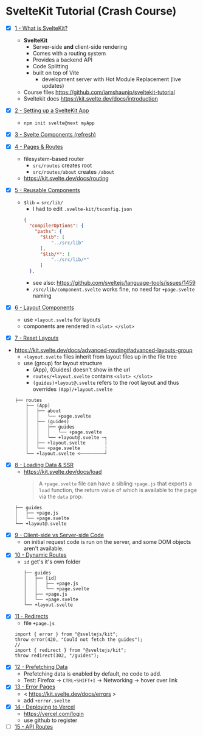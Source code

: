 # SvelteKit Tutorial (Crash Course)

- [x] [1 - What is SvelteKit?](https://www.youtube.com/watch?v=9OlLxkaeVvw&list=PL4cUxeGkcC9hpM9ARM59Ve3jqcb54dqiP&index=1&pp=iAQB)

  - **SvelteKit**
    - Server-side **and** client-side rendering
    - Comes with a routing system
    - Provides a backend API
    - Code Splitting
    - built on top of Vite
      - development server with Hot Module Replacement (live updates)
  - Course files https://github.com/iamshaunjp/sveltekit-tutorial
  - Sveltekit docs https://kit.svelte.dev/docs/introduction

- [x] [2 - Setting up a SvelteKit App](https://www.youtube.com/watch?v=_M-iOKo4FnE&list=PL4cUxeGkcC9hpM9ARM59Ve3jqcb54dqiP&index=2&pp=iAQB)
  - `npm init svelte@next myApp`
- [x] [3 - Svelte Components (refresh)](https://www.youtube.com/watch?v=WK4SN853CqI&list=PL4cUxeGkcC9hpM9ARM59Ve3jqcb54dqiP&index=3&pp=iAQB)
- [x] [4 - Pages & Routes](https://www.youtube.com/watch?v=ftiTVitDbx0&list=PL4cUxeGkcC9hpM9ARM59Ve3jqcb54dqiP&index=4&pp=iAQB)
  - filesystem-based router
    - `src/routes` creates root
    - `src/routes/about` creates `/about`
  - https://kit.svelte.dev/docs/routing
- [x] [5 - Reusable Components](https://www.youtube.com/watch?v=5IajHJULs5I&list=PL4cUxeGkcC9hpM9ARM59Ve3jqcb54dqiP&index=5&pp=iAQB)

  - `$lib` = `src/lib/`
    - I had to edit `.svelte-kit/tsconfig.json`
    ```json
    {
      "compilerOptions": {
        "paths": {
          "$lib": [
              "../src/lib"
          ],
          "$lib/*": [
              "../src/lib/*"
          ]
      },
    ```
    - see also: https://github.com/sveltejs/language-tools/issues/1459
    - `/src/lib/component.svelte` works fine, no need for `+page.svelte` naming

- [x] [6 - Layout Components](https://www.youtube.com/watch?v=shTnwJa4SRA&list=PL4cUxeGkcC9hpM9ARM59Ve3jqcb54dqiP&index=6&pp=iAQB)
  - use `+layout.svelte` for layouts
  - components are rendered in `<slot> </slot>`
- [x] [7 - Reset Layouts](https://www.youtube.com/watch?v=t7UlyE2Jhx4&list=PL4cUxeGkcC9hpM9ARM59Ve3jqcb54dqiP&index=7&pp=iAQB)
- https://kit.svelte.dev/docs/advanced-routing#advanced-layouts-group
  - `+layout.svelte` files inherit from layout files up in the file tree
  - use (group) for layout structure
    - (App), (Guides) doesn't show in the url
    - `routes/+layout.svelte` contains `<slot> </slot>`
    - `(guides)+layout@.svelte` refers to the root layout and thus overrides `(App)/+layout.svelte`
  ```
  ├── routes
      ├── (App)
      │   ├── about
      │   │   └── +page.svelte
      │   ├── (guides)
      │   │   ├── guides
      │   │   │   └── +page.svelte
      │   │   └── +layout@.svelte ┄┐
      │   ├── +layout.svelte       ┊
      │   └── +page.svelte         ┊
      └── +layout.svelte <┄┄┄┄┄┄┄┄┄┘
  ```
- [x] [8 - Loading Data & SSR](https://www.youtube.com/watch?v=a5OiuEu1Q6M&list=PL4cUxeGkcC9hpM9ARM59Ve3jqcb54dqiP&index=8&pp=iAQB)
  - https://kit.svelte.dev/docs/load
    > A `+page.svelte` file can have a sibling `+page.js` that exports a `load` function, the return value of which is available to the page via the `data` prop:
  ```
  ├── guides
  │   ├── +page.js
  │   └── +page.svelte
  └── +layout@.svelte
  ```
- [x] [9 - Client-side vs Server-side Code](https://www.youtube.com/watch?v=Nzcefm5Izc8&list=PL4cUxeGkcC9hpM9ARM59Ve3jqcb54dqiP&index=9&pp=iAQB)
  - on initial request code is run on the server, and some DOM objects aren't available.
- [x] [10 - Dynamic Routes](https://www.youtube.com/watch?v=Y2_bJoFbQQg&list=PL4cUxeGkcC9hpM9ARM59Ve3jqcb54dqiP&index=10&pp=iAQB)
  - `id` get's it's own folder
    ```
    ├── guides
    │   ├── [id]
    │   │   ├── +page.js
    │   │   └── +page.svelte
    │   ├── +page.js
    │   └── +page.svelte
    └── +layout.svelte
    ```
- [x] [11 - Redirects](https://www.youtube.com/watch?v=KpruqbynhjE&list=PL4cUxeGkcC9hpM9ARM59Ve3jqcb54dqiP&index=11&pp=iAQB)
  - file `+page.js`
  ```javscript
  import { error } from "@sveltejs/kit";
  throw error(420, "Could not fetch the guides");
  //
  import { redirect } from "@sveltejs/kit";
  throw redirect(302, "/guides");
  ```
- [x] [12 - Prefetching Data](https://www.youtube.com/watch?v=YK5Pmcv0BFk&list=PL4cUxeGkcC9hpM9ARM59Ve3jqcb54dqiP&index=12&pp=iAQB)
  - Prefetching data is enabled by default, no code to add.
  - Test: Firefox -> `CTRL+SHIFT+I` -> Networking -> hover over link
- [x] [13 - Error Pages](https://www.youtube.com/watch?v=MUjgMu5no3A&list=PL4cUxeGkcC9hpM9ARM59Ve3jqcb54dqiP&index=13&pp=iAQB)
  - < https://kit.svelte.dev/docs/errors >
  - add `+error.svelte`
- [x] [14 - Deploying to Vercel](https://www.youtube.com/watch?v=gUs-Sissb48&list=PL4cUxeGkcC9hpM9ARM59Ve3jqcb54dqiP&index=14&pp=iAQB)
  - <https://vercel.com/login>
  - use github to register
- [ ] [15 - API Routes](https://www.youtube.com/watch?v=0gor32MSyiA&list=PL4cUxeGkcC9hpM9ARM59Ve3jqcb54dqiP&index=15&pp=iAQB)
